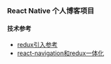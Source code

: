 ### React Native 个人博客项目

#### 技术参考
- [redux引入参考](https://blog.csdn.net/andy_zhang2007/article/details/80080780)
- [react-navigation和redux一体化](https://www.jianshu.com/p/e31d87c8401f)